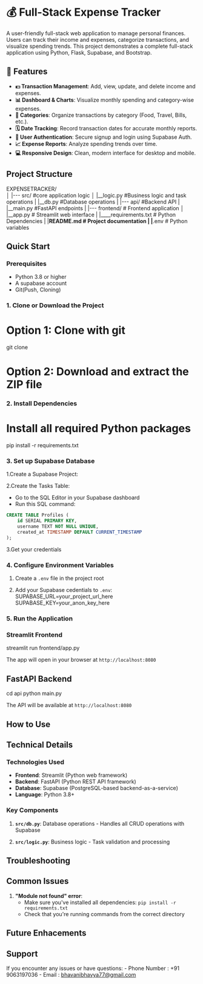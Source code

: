 # 💰 Full-Stack Expense Tracker

A user-friendly full-stack web application to manage personal finances. Users can track their income and expenses, categorize transactions, and visualize spending trends. This project demonstrates a complete full-stack application using Python, Flask, Supabase, and Bootstrap.

## 🌟 Features

- **💵 Transaction Management**: Add, view, update, and delete income and expenses.
- **📊 Dashboard & Charts**: Visualize monthly spending and category-wise expenses.
- **🔖 Categories**: Organize transactions by category (Food, Travel, Bills, etc.).
- **🗓️ Date Tracking**: Record transaction dates for accurate monthly reports.
- **🔐 User Authentication**: Secure signup and login using Supabase Auth.
- **📈 Expense Reports**: Analyze spending trends over time.
- **💻 Responsive Design**: Clean, modern interface for desktop and mobile.

## Project Structure

EXPENSETRACKER/                 
│
|--- src/                           #core application logic
│     |__logic.py                   #Business logic and task
operations
|     |__db.py                      #Database operations 
|
|--- api/                           #Backend API
|     |__main.py                    #FastAPI endpoints
|
|--- frontend/                      # Frontend application
│     |__app.py                     # Streamlit web interface
|
|____requirements.txt               # Python Dependencies
|
|____README.md                      # Project documentation
|
|____.env                           # Python variables


## Quick Start

### Prerequisites

- Python 3.8 or higher
- A supabase account
- Git(Push, Cloning)

### 1. Clone or Download the Project

# Option 1: Clone with git
git clone <repository-url> 

# Option 2: Download and extract the ZIP file

### 2. Install Dependencies

# Install all required Python packages
pip install -r requirements.txt

### 3. Set up Supabase Database

1.Create a Supabase Project:

2.Create the Tasks Table:

- Go to the SQL Editor in your Supabase dashboard
- Run this SQL command:

``` sql
CREATE TABLE Profiles (
    id SERIAL PRIMARY KEY,
    username TEXT NOT NULL UNIQUE,
    created_at TIMESTAMP DEFAULT CURRENT_TIMESTAMP
);
```
3.Get your credentials

### 4. Configure Environment Variables 

1. Create a `.env` file in the project root

2. Add your Supabase cedentials to `.env`:
SUPABASE_URL=your_project_url_here
SUPABASE_KEY=your_anon_key_here

### 5. Run the Application

### Streamlit Frontend
streamlit run frontend/app.py

The app will open in your browser at `http://localhost:8080`

## FastAPI Backend

cd api
python main.py

The API will be available at `http://localhost:8080`

## How to Use

## Technical Details

### Technologies Used

- **Frontend**: Streamlit (Python web framework)
- **Backend**: FastAPI (Python REST API framework)
- **Database**: Supabase (PostgreSQL-based backend-as-a-service)
- **Language**: Python 3.8+

### Key Components

1. **`src/db.py`**: Database operations - Handles all CRUD operations with Supabase

2. **`src/logic.py`**: Business logic - Task validation and processing

## Troubleshooting

## Common Issues


1. **"Module not found" error**:
    - Make sure you've installed all dependencies: `pip install -r requirements.txt`
    - Check that you're running commands from the correct directory


## Future Enhacements

## Support 

If you encounter any issues or have questions:
    - Phone Number : +91 9063197036
    - Email : bhavanibhavya77@gmail.com